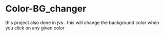 # Color-BG_changer
this project also done in jvs . this will change the background color when you click on any given color 
